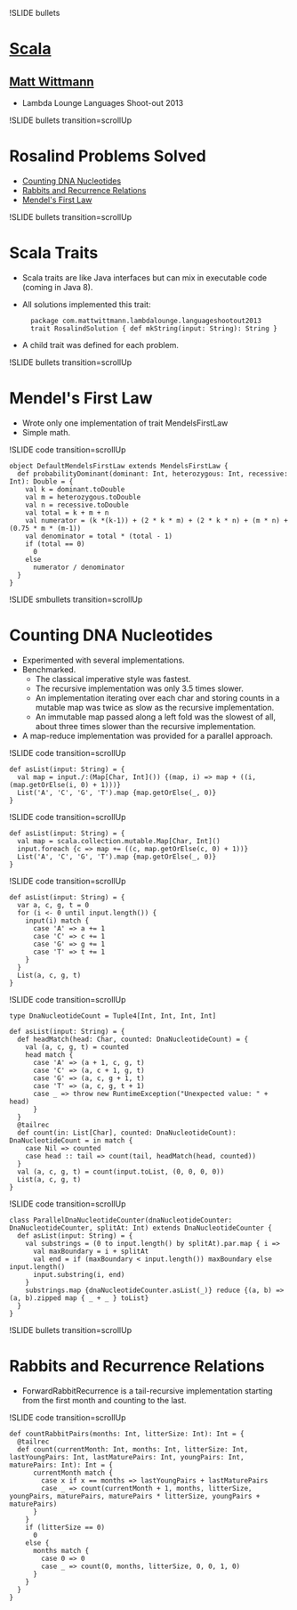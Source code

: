 !SLIDE bullets
# [Scala](http://www.scala-lang.org/)
## [Matt Wittmann](mailto:matt@mattwittmann.com)
* Lambda Lounge Languages Shoot-out 2013

!SLIDE bullets transition=scrollUp
# Rosalind Problems Solved

* [Counting DNA Nucleotides](http://rosalind.info/problems/dna/)
* [Rabbits and Recurrence Relations](http://rosalind.info/problems/fib/)
* [Mendel's First Law](http://rosalind.info/problems/iprb/)

!SLIDE bullets transition=scrollUp
# Scala Traits

* Scala traits are like Java interfaces but can mix in executable code (coming in Java 8).
* All solutions implemented this trait:

		package com.mattwittmann.lambdalounge.languageshootout2013
		trait RosalindSolution { def mkString(input: String): String }
* A child trait was defined for each problem.

!SLIDE bullets transition=scrollUp
# Mendel's First Law

* Wrote only one implementation of trait MendelsFirstLaw
* Simple math.

!SLIDE code transition=scrollUp

	object DefaultMendelsFirstLaw extends MendelsFirstLaw {
	  def probabilityDominant(dominant: Int, heterozygous: Int, recessive: Int): Double = {
	    val k = dominant.toDouble
	    val m = heterozygous.toDouble
	    val n = recessive.toDouble
	    val total = k + m + n
	    val numerator = (k *(k-1)) + (2 * k * m) + (2 * k * n) + (m * n) + (0.75 * m * (m-1))
	    val denominator = total * (total - 1)
	    if (total == 0)
	      0
	    else
	      numerator / denominator
	  }
	}


!SLIDE smbullets transition=scrollUp
# Counting DNA Nucleotides

* Experimented with several implementations.
* Benchmarked.
    * The classical imperative style was fastest.
    * The recursive implementation was only 3.5 times slower.
    * An implementation iterating over each char and storing counts in a mutable map was twice
      as slow as the recursive implementation.
    * An immutable map passed along a left fold was the slowest of all, about three times slower than
      the recursive implementation.
* A map-reduce implementation was provided for a parallel approach.

!SLIDE code transition=scrollUp

	def asList(input: String) = {
	  val map = input./:(Map[Char, Int]()) {(map, i) => map + ((i, (map.getOrElse(i, 0) + 1)))}
	  List('A', 'C', 'G', 'T').map {map.getOrElse(_, 0)}
	}

!SLIDE code transition=scrollUp

	def asList(input: String) = {
	  val map = scala.collection.mutable.Map[Char, Int]()
	  input.foreach {c => map += ((c, map.getOrElse(c, 0) + 1))}
	  List('A', 'C', 'G', 'T').map {map.getOrElse(_, 0)}
	}

!SLIDE code transition=scrollUp

	def asList(input: String) = {
	  var a, c, g, t = 0
	  for (i <- 0 until input.length()) {
	    input(i) match {
	      case 'A' => a += 1
	      case 'C' => c += 1
	      case 'G' => g += 1
	      case 'T' => t += 1
	    }
	  }
	  List(a, c, g, t)
	}

!SLIDE code transition=scrollUp

	type DnaNucleotideCount = Tuple4[Int, Int, Int, Int]
	
	def asList(input: String) = {
	  def headMatch(head: Char, counted: DnaNucleotideCount) = {
	    val (a, c, g, t) = counted
	    head match {
	      case 'A' => (a + 1, c, g, t)
	      case 'C' => (a, c + 1, g, t)
	      case 'G' => (a, c, g + 1, t)
	      case 'T' => (a, c, g, t + 1)
	      case _ => throw new RuntimeException("Unexpected value: " + head)
	      }
	  }
	  @tailrec
	  def count(in: List[Char], counted: DnaNucleotideCount): DnaNucleotideCount = in match {
	    case Nil => counted
	    case head :: tail => count(tail, headMatch(head, counted))
	  }
	  val (a, c, g, t) = count(input.toList, (0, 0, 0, 0))
	  List(a, c, g, t)
	}

!SLIDE code transition=scrollUp

	class ParallelDnaNucleotideCounter(dnaNucleotideCounter: DnaNucleotideCounter, splitAt: Int) extends DnaNucleotideCounter {
	  def asList(input: String) = {
	    val substrings = (0 to input.length() by splitAt).par.map { i =>
	      val maxBoundary = i + splitAt
	      val end = if (maxBoundary < input.length()) maxBoundary else input.length()
	      input.substring(i, end)
	    }
	    substrings.map {dnaNucleotideCounter.asList(_)} reduce {(a, b) => (a, b).zipped map { _ + _ } toList}
	  }
	}

!SLIDE bullets transition=scrollUp
# Rabbits and Recurrence Relations
* ForwardRabbitRecurrence is a tail-recursive implementation
  starting from the first month and counting to the last.

!SLIDE code transition=scrollUp

	def countRabbitPairs(months: Int, litterSize: Int): Int = {
	  @tailrec
	  def count(currentMonth: Int, months: Int, litterSize: Int, lastYoungPairs: Int, lastMaturePairs: Int, youngPairs: Int, maturePairs: Int): Int = {
	      currentMonth match {
	        case x if x == months => lastYoungPairs + lastMaturePairs
	        case _ => count(currentMonth + 1, months, litterSize, youngPairs, maturePairs, maturePairs * litterSize, youngPairs + maturePairs)
	      }
	    }
	    if (litterSize == 0)
	      0
	    else {
	      months match {
	        case 0 => 0
	        case _ => count(0, months, litterSize, 0, 0, 1, 0)
	      }
	    }
	  }
	}